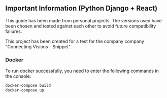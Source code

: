 ## Important Information (Python Django + React)

This guide has been made from personal projects. The versions used have been chosen and tested against each other to avoid future compatibility failures.

This project has been created for a test for the company company "Connecting Visions - Snippet".

### Docker

To run docker successfully, you need to enter the following commands in the console:
```bash
docker-compose build
docker-compose up
```